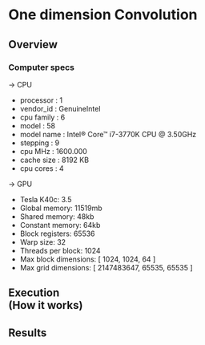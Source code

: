 <h1>One dimension Convolution</h1>
<h2>Overview</h2>
<h3>Computer specs</h3>
<p>&#8594; <span class="caps">CPU</span> </p>
<ul>
	<li>processor       : 1</li>
	<li>vendor_id       : GenuineIntel</li>
	<li>cpu family      : 6</li>
	<li>model           : 58</li>
	<li>model name      : Intel&#174; Core&#8482; i7-3770K <span class="caps">CPU</span> @ 3.50GHz</li>
	<li>stepping        : 9</li>
	<li>cpu MHz         : 1600.000</li>
	<li>cache size      : 8192 KB</li>
	<li>cpu cores       : 4</li>
</ul>
<p>&#8594; <span class="caps">GPU</span> </p>
<ul>
	<li>Tesla K40c: 3.5</li>
	<li>Global memory:   11519mb</li>
	<li>Shared memory:   48kb</li>
	<li>Constant memory: 64kb</li>
	<li>Block registers: 65536</li>
	<li>Warp size:         32</li>
	<li>Threads per block: 1024</li>
	<li>Max block dimensions: [ 1024, 1024, 64 ]</li>
	<li>Max grid dimensions:  [ 2147483647, 65535, 65535 ]</li>
</ul>
<h2>Execution<br />
(How it works)</h2>
<h2>Results</h2>
